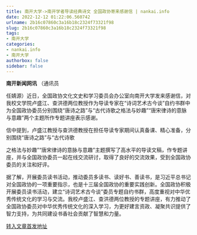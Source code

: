 ```yaml
---
title: 南开大学->南开学者导读经典诗文 全国政协寄来感谢信 | nankai.info
date: 2022-12-12 01:22:06.560742
urlname: 2b16c07860c3a16b18c2324f73321f98
slug: 2b16c07860c3a16b18c2324f73321f98
tags: 
- 南开大学
categories:
- nankai.info
- 南开大学
authorbox: false
sidebar: false
---
```

**南开新闻网讯** （通讯员

任婧源）近日，全国政协文化文史和学习委员会办公室向南开大学发来感谢信，对我校文学院卢盛江、查洪德两位教授作为导读专家在“诗词艺术古今谈”自约书群中为全国政协委员分别围绕“唐诗之路”与“古代诗歌之格法与妙趣”“唐宋律诗的意脉与意趣”两个主题所作专题讲座表示感谢。

信中提到，卢盛江教授与查洪德教授在担任导读专家期间认真备课、精心准备，分别围绕“唐诗之路”与“古代诗歌
<!--more-->
之格法与妙趣”“唐宋律诗的意脉与意趣”主题撰写了高水平的导读文稿，作专题讲座，并与全国政协委员一起在线交流研讨，取得了良好的交流效果，受到全国政协委员的关注和好评。

据了解，开展委员读书活动，推动委员多读书、读好书、善读书，是习近平总书记对全国政协的一项重要指示，也是十三届全国政协的重要实践创新。全国政协积极开展委员读书活动，建立“诗词艺术古今谈”委员专题自约书群，高度重视对中华优秀传统文化的学习与交流。我校卢盛江、查洪德两位教授的专题讲座，有力推动了全国政协委员对中华优秀传统文化的深入学习，为更好建言资政、凝聚共识提供了智力支持，为共同建设书香社会贡献了智慧和力量。



[转入文章首发地址](http://news.nankai.edu.cn/ywsd/system/2022/12/07/030053961.shtml)